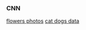 ### CNN
<a href="https://drive.google.com/file/d/1Zn6a8KF6QYzm0YTfupxfrj2BR7x-qgfx/view?usp=sharing">flowers photos</a>
<a href="https://drive.google.com/file/d/17eF8UXbUCMrUt7nZ4Icyd1T1q4KUZm-I/view?usp=sharing">cat dogs data</a>